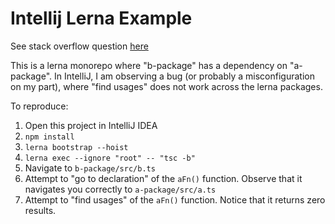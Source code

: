 # Intellij Lerna Example

See stack overflow question [here](https://stackoverflow.com/questions/57561447/intellij-find-usages-doesnt-work-across-lerna-packages)

This is a lerna monorepo where "b-package" has a dependency on "a-package".  In IntelliJ, I am observing a bug (or probably a misconfiguration on my part), where "find usages" does not work across the lerna packages.

To reproduce:

1. Open this project in IntelliJ IDEA
2. `npm install`
3. `lerna bootstrap --hoist`
4. `lerna exec --ignore "root" -- "tsc -b"`
2. Navigate to `b-package/src/b.ts`
3. Attempt to "go to declaration" of the `aFn()` function.  Observe that it navigates you correctly to `a-package/src/a.ts`
4. Attempt to "find usages" of the `aFn()` function.  Notice that it returns zero results.  
